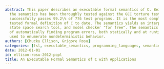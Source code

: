 ```yaml
---
abstract: This paper describes an executable formal semantics of C. Being executable,
  the semantics has been thoroughly tested against the GCC torture test suite and
  successfully passes 99.2\% of 776 test programs. It is the most complete and thoroughly
  tested formal definition of C to date. The semantics yields an interpreter, debugger,
  state space search tool, and model checker "for free". The semantics is shown capable
  of automatically finding program errors, both statically and at runtime. It is also
  used to enumerate nondeterministic behavior.
authors: [Chucky Ellison, Grigore Rosu]
categories: [fsl, executable_semantics, programming_languages, semantics, k]
date: 2012-01-01
id: ellison-rosu-2012-popl
title: An Executable Formal Semantics of C with Applications
---
```

